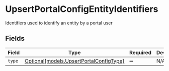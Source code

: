 # UpsertPortalConfigEntityIdentifiers

Identifiers used to identify an entity by a portal user


## Fields

| Field                                                                          | Type                                                                           | Required                                                                       | Description                                                                    |
| ------------------------------------------------------------------------------ | ------------------------------------------------------------------------------ | ------------------------------------------------------------------------------ | ------------------------------------------------------------------------------ |
| `type`                                                                         | [Optional[models.UpsertPortalConfigType]](../models/upsertportalconfigtype.md) | :heavy_minus_sign:                                                             | N/A                                                                            |